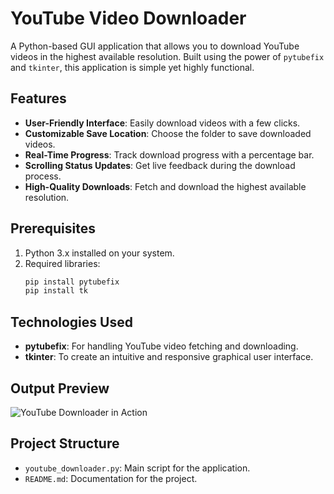 # YouTube Video Downloader

A Python-based GUI application that allows you to download YouTube videos in the highest available resolution. Built using the power of `pytubefix` and `tkinter`, this application is simple yet highly functional.



## Features
- **User-Friendly Interface**: Easily download videos with a few clicks.
- **Customizable Save Location**: Choose the folder to save downloaded videos.
- **Real-Time Progress**: Track download progress with a percentage bar.
- **Scrolling Status Updates**: Get live feedback during the download process.
- **High-Quality Downloads**: Fetch and download the highest available resolution.



## Prerequisites
1. Python 3.x installed on your system.
2. Required libraries:
   ```bash
   pip install pytubefix
   pip install tk

## Technologies Used
- **pytubefix**: For handling YouTube video fetching and downloading.
- **tkinter**: To create an intuitive and responsive graphical user interface.



## Output Preview
![YouTube Downloader in Action](https://github.com/Laasyakshara25/youtube-video-downloader-using-python/blob/main/assets/yt-downloader.gif)


## Project Structure
- `youtube_downloader.py`: Main script for the application.
- `README.md`: Documentation for the project.

